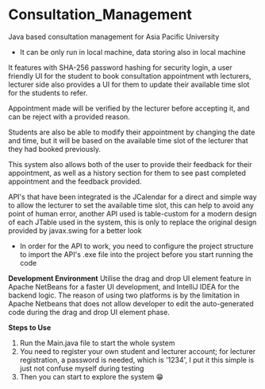 # Consultation_Management
Java based consultation management for Asia Pacific University

* It can be only run in local machine, data storing also in local machine

It features with SHA-256 password hashing for security login, a user friendly UI for the student to book consultation appointment wth lecturers, lecturer side also provides a UI for them to update their available time slot for the students to refer.

Appointment made will be verified by the lecturer before accepting it, and can be reject with a provided reason.

Students are also be able to modify their appointment by changing the date and time, but it will be based on the available time slot of the lecturer that they had booked previously.

This system also allows both of the user to provide their feedback for their appointment, as well as a history section for them to see past completed appointment and the feedback provided.

API's that have been integrated is the JCalendar for a direct and simple way to allow the lecturer to set the available time slot, this can help to avoid any point of human error, another API used is table-custom for a modern design of each JTable used in the system, this is only to replace the original design provided by javax.swing for a better look

* In order for the API to work, you need to configure the project structure to import the API's .exe file into the project before you start running the code

**Development Environment**
Utilise the drag and drop UI element feature in Apache NetBeans for a faster UI development, and IntelliJ IDEA for the backend logic. The reason of using two platforms is by the limitation in Apache Netbeans that does not allow developer to edit the auto-generated code during the drag and drop UI element phase.

**Steps to Use**
1. Run the Main.java file to start the whole system
2. You need to register your own student and lecturer account; for lecturer registration, a password is needed, which is '1234', I put it this simple is just not confuse myself during testing
3. Then you can start to explore the system 😁

